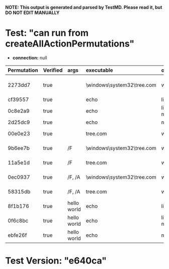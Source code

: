 **NOTE: This output is generated and parsed by TestMD. Please read it, but DO NOT EDIT MANUALLY**

# Test: "can run from createAllActionPermutations" #

- **connection:** null

| Permutation | Verified | args        | executable                 | osFilters  | OPERATIONS
| :---------- | :------- | :---------- | :------------------------- | :--------- | :------
| 2273dd7     | true     |             | \windows\system32\tree.com | windows    | **plan**: executeShellCommand(executable=\windows\system32\tree.com, osFilters=[windows])
| cf39557     | true     |             | echo                       | linux      | **plan**: executeShellCommand(executable=echo, osFilters=[linux])
| 0c8e2a9     | true     |             | echo                       | linux, mac | **plan**: executeShellCommand(executable=echo, osFilters=[linux, mac])
| 2d25dc9     | true     |             | echo                       | mac        | **plan**: executeShellCommand(executable=echo, osFilters=[mac])
| 00e0e23     | true     |             | tree.com                   | windows    | **plan**: executeShellCommand(executable=tree.com, osFilters=[windows])
| 9b6ee7b     | true     | /F          | \windows\system32\tree.com | windows    | **plan**: executeShellCommand(args=[/F], executable=\windows\system32\tree.com, osFilters=[windows])
| 11a5e1d     | true     | /F          | tree.com                   | windows    | **plan**: executeShellCommand(args=[/F], executable=tree.com, osFilters=[windows])
| 0ec0937     | true     | /F, /A      | \windows\system32\tree.com | windows    | **plan**: executeShellCommand(args=[/F, /A], executable=\windows\system32\tree.com, osFilters=[windows])
| 58315db     | true     | /F, /A      | tree.com                   | windows    | **plan**: executeShellCommand(args=[/F, /A], executable=tree.com, osFilters=[windows])
| 8f1b176     | true     | hello world | echo                       | linux      | **plan**: executeShellCommand(args=[hello world], executable=echo, osFilters=[linux])
| 0f6c8bc     | true     | hello world | echo                       | linux, mac | **plan**: executeShellCommand(args=[hello world], executable=echo, osFilters=[linux, mac])
| ebfe26f     | true     | hello world | echo                       | mac        | **plan**: executeShellCommand(args=[hello world], executable=echo, osFilters=[mac])

# Test Version: "e640ca" #